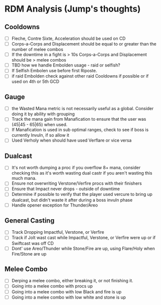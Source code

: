 # RDM Analysis (Jump's thoughts)

## Cooldowns
- [ ] Fleche, Contre Sixte, Acceleration should be used on CD
- [ ] Corps-a-Corps and Displacement should be equal to or greater than the number of melee combos
- [ ] If the downtime in a fight is > 10s Corps-a-Corps and Displacement should be > melee combos
- [ ] TBD how we handle Embolden usage - raid or selfish?
- [ ] If Selfish Embolen use before first Riposte.
- [ ] if raid Embolden check against other raid Cooldowns if possible or if used on 4th or 5th GCD

## Gauge
- [ ] the Wasted Mana metric is not necessarily useful as a global.  Consider doing it by ability with grouping
- [ ] Track the mana gain from Manafication to ensure that the user was (45|45 - 65|65) when used.
- [ ] If Manafication is used in sub optimal ranges, check to see if boss is currently Invuln, if so allow it
- [ ] Used Verholy when should have used Verflare or vice versa

## Dualcast
- [ ] It's not worth dumping a proc if you overflow 8+ mana, consider checking this as it's worth wasting dual castr if you aren't wasting this much mana.
- [ ] Ensure not overwriting Verstone/Verfire procs with their finishers
- [ ] Ensure that Impact never drops - outside of downtime
- [ ] Determine if possible to verify that the player used vercure to bring up dualcast, but didn't waste it after during a boss invuln phase
- [ ] Handle opener exception for Thunder/Areo

## General Casting
- [ ] Track Dropping Impactful, Verstone, or Verfire
- [ ] Track if Jolt wast cast while Impactful, Verstone, or Verfire were up or if Swiftcast was off CD
- [ ] Dont' use Areo/Thunder while Stone/Fire are up, using Flare/Holy when Fire/Stone are up

## Melee Combo
- [ ] Derping a melee combo, either breaking it, or not finishing it.
- [ ] Going into a melee combo with procs up
- [ ] Going into a melee combo with low Black and fire is up
- [ ] Going into a melee combo with low white and stone is up
